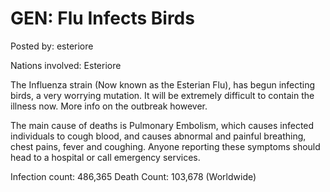 # GEN: Flu Infects Birds

Posted by: esteriore

Nations involved: Esteriore

The Influenza strain (Now known as the Esterian Flu), has begun infecting birds, a very worrying mutation. It will be extremely difficult to contain the illness now. More info on the outbreak however.

The main cause of deaths is Pulmonary Embolism, which causes infected individuals to cough blood, and causes abnormal and painful breathing, chest pains, fever and coughing. Anyone reporting these symptoms should head to a hospital or call emergency services.

Infection count: 486,365 Death Count: 103,678 (Worldwide)